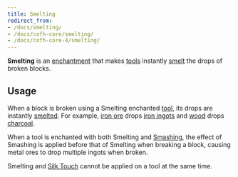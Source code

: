 ```yaml
---
title: Smelting
redirect_from:
- /docs/smelting/
- /docs/cofh-core/smelting/
- /docs/cofh-core-4/smelting/
---
```


**Smelting** is an [enchantment](https://minecraft.gamepedia.com/Enchanting)
that makes [tools](https://minecraft.gamepedia.com/Tools) instantly
[smelt](https://minecraft.gamepedia.com/Smelting) the drops of broken blocks.


Usage
-----

When a block is broken using a Smelting enchanted
[tool](https://minecraft.gamepedia.com/Tools), its drops are instantly
[smelted](https://minecraft.gamepedia.com/Smelting). For example, [iron
ore](https://minecraft.gamepedia.com/Iron_Ore) drops [iron
ingots](https://minecraft.gamepedia.com/Iron_Ingots) and
[wood](https://minecraft.gamepedia.com/Wood) drops
[charcoal](https://minecraft.gamepedia.com/Charcoal).

When a tool is enchanted with both Smelting and
[Smashing](/docs/1.12/cofh-core-4/smashing/), the effect of Smashing is applied before
that of Smelting when breaking a block, causing metal ores to drop multiple
ingots when broken.

Smelting and [Silk Touch](https://minecraft.gamepedia.com/Enchanting#Silk_Touch)
cannot be applied on a tool at the same time.
